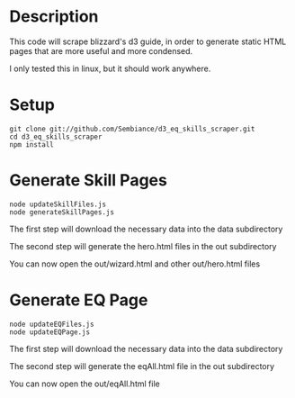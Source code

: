 Description
===========

This code will scrape blizzard's d3 guide, in order to generate static HTML pages that are more useful and more condensed.

I only tested this in linux, but it should work anywhere.


Setup
=====

	git clone git://github.com/Sembiance/d3_eq_skills_scraper.git
	cd d3_eq_skills_scraper
	npm install


Generate Skill Pages
====================

	node updateSkillFiles.js
	node generateSkillPages.js

The first step will download the necessary data into the data subdirectory

The second step will generate the hero.html files in the out subdirectory

You can now open the out/wizard.html and other out/hero.html files


Generate EQ Page
================

	node updateEQFiles.js
	node updateEQPage.js

The first step will download the necessary data into the data subdirectory

The second step will generate the eqAll.html file in the out subdirectory

You can now open the out/eqAll.html file
